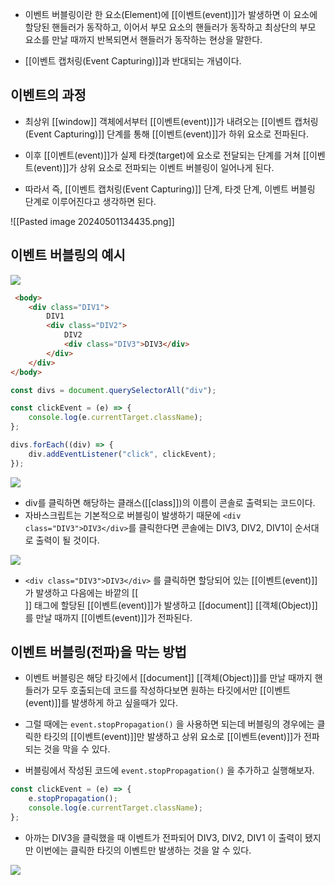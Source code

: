 - 이벤트 버블링이란 한 요소(Element)에 [[이벤트(event)]]가 발생하면 이 요소에 할당된 핸들러가 동작하고, 이어서 부모 요소의 핸들러가 동작하고 최상단의 부모 요소를 만날 때까지 반복되면서 핸들러가 동작하는 현상을 말한다.

- [[이벤트 캡처링(Event Capturing)]]과 반대되는 개념이다.


## 이벤트의 과정

- 최상위 [[window]] 객체에서부터 [[이벤트(event)]]가 내려오는 [[이벤트 캡처링(Event Capturing)]] 단계를 통해 [[이벤트(event)]]가 하위 요소로 전파된다.
- 이후 [[이벤트(event)]]가 실제 타겟(target)에 요소로 전달되는 단계를 거쳐 [[이벤트(event)]]가 상위 요소로 전파되는 이벤트 버블링이 일어나게 된다.

- 따라서 즉, [[이벤트 캡처링(Event Capturing)]] 단계, 타겟 단계, 이벤트 버블링 단계로 이루어진다고 생각하면 된다.

![[Pasted image 20240501134435.png]]


## 이벤트 버블링의 예시

![](https://joshua1988.github.io/images/posts/web/javascript/event/event-bubble.png)


```html
 <body>
    <div class="DIV1">
	    DIV1
	    <div class="DIV2">
		    DIV2
		    <div class="DIV3">DIV3</div>
	    </div>
	</div>
</body>
```

```js
const divs = document.querySelectorAll("div");

const clickEvent = (e) => {
	console.log(e.currentTarget.className);
};

divs.forEach((div) => {
	div.addEventListener("click", clickEvent);
});
```

![](https://images.velog.io/images/tlatjdgh3778/post/701c6e40-8294-4c99-9b2b-2a0e0ad39b5f/image.png)

- div를 클릭하면 해당하는 클래스([[class]])의 이름이 콘솔로 출력되는 코드이다.
- 자바스크립트는 기본적으로 버블링이 발생하기 때문에 `<div class="DIV3">DIV3</div>`를 클릭한다면 콘솔에는 DIV3, DIV2, DIV1이 순서대로 출력이 될 것이다.

![](https://images.velog.io/images/tlatjdgh3778/post/10c06185-a1ac-435b-9f53-7dea1cdf6b60/image.png)

- `<div class="DIV3">DIV3</div>` 를 클릭하면 할당되어 있는 [[이벤트(event)]]가 발생하고 다음에는 바깥의 [[<div>]] 태그에 할당된 [[이벤트(event)]]가 발생하고 [[document]] [[객체(Object)]]를 만날 때까지 [[이벤트(event)]]가 전파된다.


## 이벤트 버블링(전파)을 막는 방법

- 이벤트 버블링은 해당 타깃에서 [[document]] [[객체(Object)]]를 만날 때까지 핸들러가 모두 호출되는데 코드를 작성하다보면 원하는 타깃에서만 [[이벤트(event)]]를 발생하게 하고 싶을때가 있다.

- 그럴 때에는 `event.stopPropagation()` 을 사용하면 되는데 버블링의 경우에는 클릭한 타깃의 [[이벤트(event)]]만 발생하고 상위 요소로 [[이벤트(event)]]가 전파되는 것을 막을 수 있다.

- 버블링에서 작성된 코드에 `event.stopPropagation()` 을 추가하고 실행해보자.

```js
const clickEvent = (e) => {
	e.stopPropagation();
	console.log(e.currentTarget.className);
};
```

- 아까는 DIV3을 클릭했을 때 이벤트가 전파되어 DIV3, DIV2, DIV1 이 출력이 됐지만 이번에는 클릭한 타깃의 이벤트만 발생하는 것을 알 수 있다.

![](https://images.velog.io/images/tlatjdgh3778/post/5d6023bb-86e4-45bd-9829-caeb4448e416/image.png)